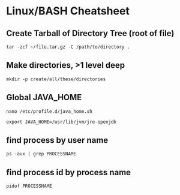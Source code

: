 # Linux/BASH Cheatsheet


## Create Tarball of Directory Tree (root of file)

```
tar -zcf ~/file.tar.gz -C /path/to/directory .
```

## Make directories, >1 level deep

```
mkdir -p create/all/these/directories
```

## Global JAVA_HOME

`nano /etc/profile.d/java_home.sh`

```
export JAVA_HOME=/usr/lib/jvm/jre-openjdk
```

## find process by user name
```
ps -aux | grep PROCESSNAME
```

## find process id by process name
```
pidof PROCESSNAME
```